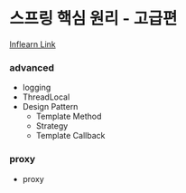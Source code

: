 # 스프링 핵심 원리 - 고급편

[Inflearn Link](https://www.inflearn.com/course/%EC%8A%A4%ED%94%84%EB%A7%81-%ED%95%B5%EC%8B%AC-%EC%9B%90%EB%A6%AC-%EA%B3%A0%EA%B8%89%ED%8E%B8)

### advanced

- logging
- ThreadLocal
- Design Pattern
    - Template Method
    - Strategy
    - Template Callback

### proxy

- proxy

